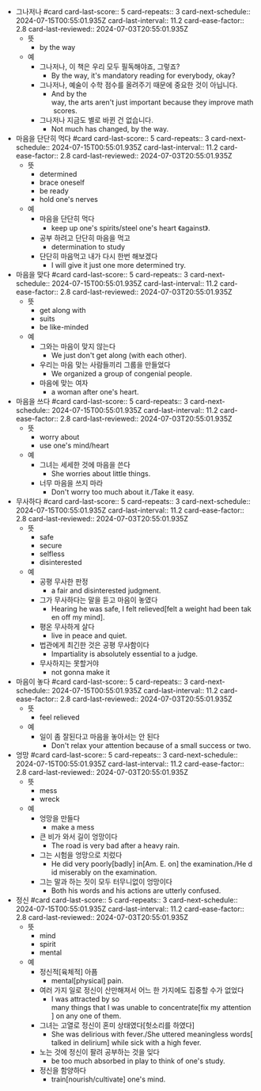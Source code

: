 - 그나저나 #card
  card-last-score:: 5
  card-repeats:: 3
  card-next-schedule:: 2024-07-15T00:55:01.935Z
  card-last-interval:: 11.2
  card-ease-factor:: 2.8
  card-last-reviewed:: 2024-07-03T20:55:01.935Z
	- 뜻
		- by the way
	- 예
		- 그나저나, 이 책은 우리 모두 필독해야죠, 그렇죠?
			- By the way, it's mandatory reading for everybody, okay?
		- 그나저나, 예술이 수학 점수를 올려주기 때문에 중요한 것이 아닙니다.
			- And by the way, the arts aren't just important because they improve math scores.
		- 그나저나 지금도 별로 바뀐 건 없습니다.
			- Not much has changed, by the way.
- 마음을 단단히 먹다 #card
  card-last-score:: 5
  card-repeats:: 3
  card-next-schedule:: 2024-07-15T00:55:01.935Z
  card-last-interval:: 11.2
  card-ease-factor:: 2.8
  card-last-reviewed:: 2024-07-03T20:55:01.935Z
	- 뜻
		- determined
		- brace oneself
		- be ready
		- hold one's nerves
	- 예
		- 마음을 단단히 먹다
			- keep up one's spirits/steel one's heart 《against》.
		- 공부 하려고 단단히 마음을 먹고
			- determination to study
		- 단단히 마음먹고 내가 다시 한번 해보겠다
			- I will give it just one more determined try.
- 마음을 맞다 #card
  card-last-score:: 5
  card-repeats:: 3
  card-next-schedule:: 2024-07-15T00:55:01.935Z
  card-last-interval:: 11.2
  card-ease-factor:: 2.8
  card-last-reviewed:: 2024-07-03T20:55:01.935Z
	- 뜻
		- get along with
		- suits
		- be like-minded
	- 예
		- 그와는 마음이 맞지 않는다
			- We just don't get along (with each other).
		- 우리는 마음 맞는 사람들끼리 그룹을 만들었다
			- We organized a group of congenial people.
		- 마음에 맞는 여자
			- a woman after one's heart.
- 마음을 쓰다 #card
  card-last-score:: 5
  card-repeats:: 3
  card-next-schedule:: 2024-07-15T00:55:01.935Z
  card-last-interval:: 11.2
  card-ease-factor:: 2.8
  card-last-reviewed:: 2024-07-03T20:55:01.935Z
	- 뜻
		- worry about
		- use one's mind/heart
	- 예
		- 그녀는 세세한 것에 마음을 쓴다
			- She worries about little things.
		- 너무 마음을 쓰지 마라
			- Don't worry too much about it./Take it easy.
- 무사하다 #card
  card-last-score:: 5
  card-repeats:: 3
  card-next-schedule:: 2024-07-15T00:55:01.935Z
  card-last-interval:: 11.2
  card-ease-factor:: 2.8
  card-last-reviewed:: 2024-07-03T20:55:01.935Z
	- 뜻
		- safe
		- secure
		- selfless
		- disinterested
	- 예
		- 공평 무사한 판정
			- a fair and disinterested judgment.
		- 그가 무사하다는 말을 듣고 마음이 놓였다
			- Hearing he was safe, I felt relieved[felt a weight had been taken off my mind].
		- 평온 무사하게 살다
			- live in peace and quiet.
		- 법관에게 최긴한 것은 공평 무사함이다
			- Impartiality is absolutely essential to a judge.
		- 무사하지는 못할거야
			- not gonna make it
- 마음이 놓다 #card
  card-last-score:: 5
  card-repeats:: 3
  card-next-schedule:: 2024-07-15T00:55:01.935Z
  card-last-interval:: 11.2
  card-ease-factor:: 2.8
  card-last-reviewed:: 2024-07-03T20:55:01.935Z
	- 뜻
		- feel relieved
	- 예
		- 일이 좀 잘된다고 마음을 놓아서는 안 된다
			- Don't relax your attention because of a small success or two.
- 엉망 #card
  card-last-score:: 5
  card-repeats:: 3
  card-next-schedule:: 2024-07-15T00:55:01.935Z
  card-last-interval:: 11.2
  card-ease-factor:: 2.8
  card-last-reviewed:: 2024-07-03T20:55:01.935Z
	- 뜻
		- mess
		- wreck
	- 예
		- 엉망을 만들다
			- make a mess
		- 큰 비가 와서 길이 엉망이다
			- The road is very bad after a heavy rain.
		- 그는 시험을 엉망으로 치렀다
			- He did very poorly[badly] in[Am. E. on] the examination./He did miserably on the examination.
		- 그는 말과 하는 짓이 모두 터무니없이 엉망이다
			- Both his words and his actions are utterly confused.
- 정신 #card
  card-last-score:: 5
  card-repeats:: 3
  card-next-schedule:: 2024-07-15T00:55:01.935Z
  card-last-interval:: 11.2
  card-ease-factor:: 2.8
  card-last-reviewed:: 2024-07-03T20:55:01.935Z
	- 뜻
		- mind
		- spirit
		- mental
	- 예
		- 정신적[육체적] 아픔
			- mental[physical] pain.
		- 여러 가지 일로 정신이 산만해져서 어느 한 가지에도 집중할 수가 없었다
			- I was attracted by so many things that I was unable to concentrate[fix my attention] on any one of them.
		- 그녀는 고열로 정신이 혼미 상태였다[헛소리를 하였다]
			- She was delirious with fever./She uttered meaningless words[talked in delirium] while sick with a high fever.
		- 노는 것에 정신이 팔려 공부하는 것을 잊다
			- be too much absorbed in play to think of one's study.
		- 정신을 함양하다
			- train[nourish/cultivate] one's mind.